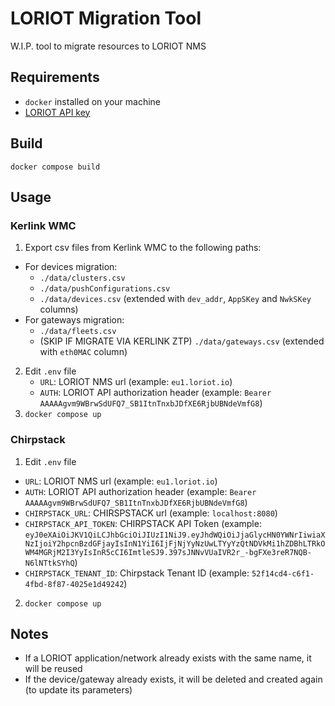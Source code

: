 # LORIOT Migration Tool

W.I.P. tool to migrate resources to LORIOT NMS

## Requirements

- `docker` installed on your machine
- [LORIOT API key](https://docs.loriot.io/display/NMS/Create+an+API+key)

## Build

`docker compose build`

## Usage

### Kerlink WMC

1. Export csv files from Kerlink WMC to the following paths:

- For devices migration:
  - `./data/clusters.csv`
  - `./data/pushConfigurations.csv`
  - `./data/devices.csv` (extended with `dev_addr`, `AppSKey` and `NwkSKey` columns)
- For gateways migration:
  - `./data/fleets.csv`
  - (SKIP IF MIGRATE VIA KERLINK ZTP) `./data/gateways.csv` (extended with `eth0MAC` column)

2. Edit `.env` file
   - `URL`: LORIOT NMS url (example: `eu1.loriot.io`)
   - `AUTH`: LORIOT API authorization header (example: `Bearer AAAAAgvm9WBrwSdUFQ7_SB1ItnTnxbJDfXE6RjbUBNdeVmfG8`)
3. `docker compose up`

### Chirpstack

1.  Edit `.env` file

- `URL`: LORIOT NMS url (example: `eu1.loriot.io`)
- `AUTH`: LORIOT API authorization header (example: `Bearer AAAAAgvm9WBrwSdUFQ7_SB1ItnTnxbJDfXE6RjbUBNdeVmfG8`)
- `CHIRPSTACK_URL`: CHIRSPSTACK url (example: `localhost:8080`)
- `CHIRPSTACK_API_TOKEN`: CHIRPSTACK API Token (example: `eyJ0eXAiOiJKV1QiLCJhbGciOiJIUzI1NiJ9.eyJhdWQiOiJjaGlycHN0YWNrIiwiaXNzIjoiY2hpcnBzdGFjayIsInN1YiI6IjFjNjYyNzUwLTYyYzQtNDVkMi1hZDBhLTRkOWM4MGRjM2I3YyIsInR5cCI6ImtleSJ9.397sJNNvVUaIVR2r_-bgFXe3reR7NQB-N6lNTtkSYhQ`)
- `CHIRPSTACK_TENANT_ID`: Chirpstack Tenant ID (example: `52f14cd4-c6f1-4fbd-8f87-4025e1d49242`)

2. `docker compose up`

## Notes

- If a LORIOT application/network already exists with the same name, it will be reused
- If the device/gateway already exists, it will be deleted and created again (to update its parameters)
